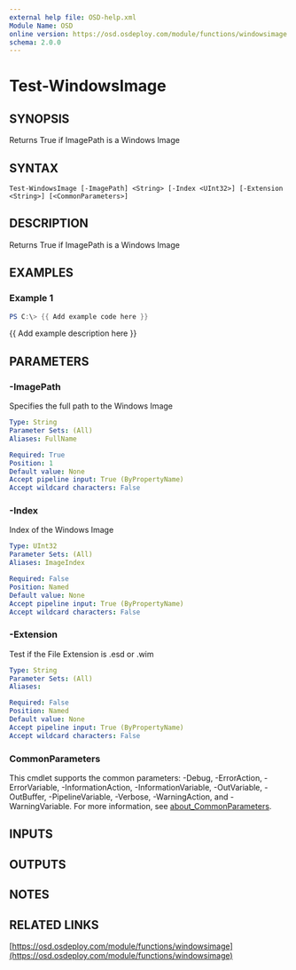 ```yaml
---
external help file: OSD-help.xml
Module Name: OSD
online version: https://osd.osdeploy.com/module/functions/windowsimage
schema: 2.0.0
---
```


# Test-WindowsImage

## SYNOPSIS
Returns True if ImagePath is a Windows Image

## SYNTAX

```
Test-WindowsImage [-ImagePath] <String> [-Index <UInt32>] [-Extension <String>] [<CommonParameters>]
```

## DESCRIPTION
Returns True if ImagePath is a Windows Image

## EXAMPLES

### Example 1
```powershell
PS C:\> {{ Add example code here }}
```

{{ Add example description here }}

## PARAMETERS

### -ImagePath
Specifies the full path to the Windows Image

```yaml
Type: String
Parameter Sets: (All)
Aliases: FullName

Required: True
Position: 1
Default value: None
Accept pipeline input: True (ByPropertyName)
Accept wildcard characters: False
```

### -Index
Index of the Windows Image

```yaml
Type: UInt32
Parameter Sets: (All)
Aliases: ImageIndex

Required: False
Position: Named
Default value: None
Accept pipeline input: True (ByPropertyName)
Accept wildcard characters: False
```

### -Extension
Test if the File Extension is .esd or .wim

```yaml
Type: String
Parameter Sets: (All)
Aliases:

Required: False
Position: Named
Default value: None
Accept pipeline input: True (ByPropertyName)
Accept wildcard characters: False
```

### CommonParameters
This cmdlet supports the common parameters: -Debug, -ErrorAction, -ErrorVariable, -InformationAction, -InformationVariable, -OutVariable, -OutBuffer, -PipelineVariable, -Verbose, -WarningAction, and -WarningVariable. For more information, see [about_CommonParameters](http://go.microsoft.com/fwlink/?LinkID=113216).

## INPUTS

## OUTPUTS

## NOTES

## RELATED LINKS

[https://osd.osdeploy.com/module/functions/windowsimage](https://osd.osdeploy.com/module/functions/windowsimage)

